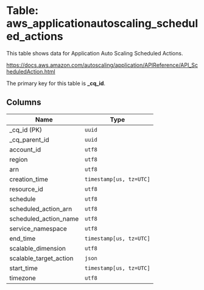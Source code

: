 # Table: aws_applicationautoscaling_scheduled_actions

This table shows data for Application Auto Scaling Scheduled Actions.

https://docs.aws.amazon.com/autoscaling/application/APIReference/API_ScheduledAction.html

The primary key for this table is **_cq_id**.

## Columns

| Name          | Type          |
| ------------- | ------------- |
|_cq_id (PK)|`uuid`|
|_cq_parent_id|`uuid`|
|account_id|`utf8`|
|region|`utf8`|
|arn|`utf8`|
|creation_time|`timestamp[us, tz=UTC]`|
|resource_id|`utf8`|
|schedule|`utf8`|
|scheduled_action_arn|`utf8`|
|scheduled_action_name|`utf8`|
|service_namespace|`utf8`|
|end_time|`timestamp[us, tz=UTC]`|
|scalable_dimension|`utf8`|
|scalable_target_action|`json`|
|start_time|`timestamp[us, tz=UTC]`|
|timezone|`utf8`|